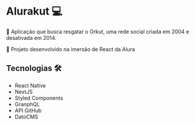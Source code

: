 # Alurakut 💻
📌 Aplicação que busca resgatar o Orkut, uma rede social criada em 2004 e desativada em 2014.
 
📌 Projeto desenvolvido na imersão de React da Alura

## Tecnologias  🛠 
- React Native
- NextJS
- Styled Components
- GranphQL
- API GitHub
- DatoCMS  
